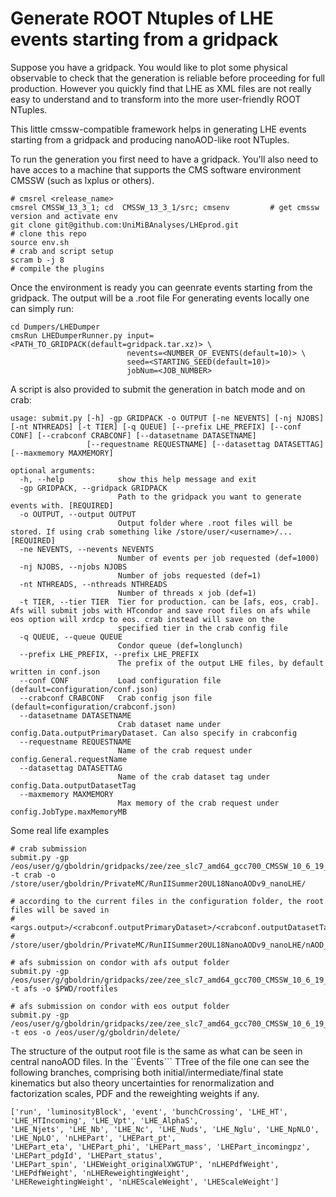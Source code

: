 # Generate ROOT Ntuples of LHE events starting from a gridpack

Suppose you have a gridpack. You would like to plot some physical observable to check that the generation is reliable before proceeding for full production. 
However you quickly find that LHE as XML files are not really easy to understand and to transform into the more user-friendly ROOT NTuples.

This little cmssw-compatible framework helps in generating LHE events starting from a gridpack and producing nanoAOD-like root NTuples.

To run the generation you first need to have a gridpack. You'll also need to have acces to a machine that supports the CMS software environment CMSSW (such as lxplus or others).

```
# cmsrel <release_name>
cmsrel CMSSW_13_3_1; cd  CMSSW_13_3_1/src; cmsenv         # get cmssw version and activate env
git clone git@github.com:UniMiBAnalyses/LHEprod.git                       # clone this repo     
source env.sh                                                             # crab and script setup
scram b -j 8                                                              # compile the plugins
```

Once the environment is ready you can geenrate events starting from the gridpack. The output will be a .root file
For generating events locally one can simply run:
```
cd Dumpers/LHEDumper
cmsRun LHEDumperRunner.py input=<PATH_TO_GRIDPACK(default=gridpack.tar.xz)> \
                          nevents=<NUMBER_OF_EVENTS(default=10)> \
                          seed=<STARTING_SEED(default=10)>
                          jobNum=<JOB_NUMBER>
```

A script is also provided to submit the generation in batch mode and on crab:
```
usage: submit.py [-h] -gp GRIDPACK -o OUTPUT [-ne NEVENTS] [-nj NJOBS] [-nt NTHREADS] [-t TIER] [-q QUEUE] [--prefix LHE_PREFIX] [--conf CONF] [--crabconf CRABCONF] [--datasetname DATASETNAME]
                 [--requestname REQUESTNAME] [--datasettag DATASETTAG] [--maxmemory MAXMEMORY]

optional arguments:
  -h, --help            show this help message and exit
  -gp GRIDPACK, --gridpack GRIDPACK
                        Path to the gridpack you want to generate events with. [REQUIRED]
  -o OUTPUT, --output OUTPUT
                        Output folder where .root files will be stored. If using crab something like /store/user/<username>/... [REQUIRED]
  -ne NEVENTS, --nevents NEVENTS
                        Number of events per job requested (def=1000)
  -nj NJOBS, --njobs NJOBS
                        Number of jobs requested (def=1)
  -nt NTHREADS, --nthreads NTHREADS
                        Number of threads x job (def=1)
  -t TIER, --tier TIER  Tier for production. can be [afs, eos, crab]. Afs will submit jobs with HTcondor and save root files on afs while eos option will xrdcp to eos. crab instead will save on the
                        specified tier in the crab config file
  -q QUEUE, --queue QUEUE
                        Condor queue (def=longlunch)
  --prefix LHE_PREFIX, --prefix LHE_PREFIX
                        The prefix of the output LHE files, by default written in conf.json
  --conf CONF           Load configuration file (default=configuration/conf.json)
  --crabconf CRABCONF   Crab config json file (default=configuration/crabconf.json)
  --datasetname DATASETNAME
                        Crab dataset name under config.Data.outputPrimaryDataset. Can also specify in crabconfig
  --requestname REQUESTNAME
                        Name of the crab request under config.General.requestName
  --datasettag DATASETTAG
                        Name of the crab dataset tag under config.Data.outputDatasetTag
  --maxmemory MAXMEMORY
                        Max memory of the crab request under config.JobType.maxMemoryMB
```

Some real life examples

```
# crab submission
submit.py -gp /eos/user/g/gboldrin/gridpacks/zee/zee_slc7_amd64_gcc700_CMSSW_10_6_19_tarball.tar.xz -t crab -o /store/user/gboldrin/PrivateMC/RunIISummer20UL18NanoAODv9_nanoLHE/

# according to the current files in the configuration folder, the root files will be saved in
# <args.output>/<crabconf.outputPrimaryDataset>/<crabconf.outputDatasetTag>/<date_time>/<run_number>/nanoAOD_LHE_<jobNumber>.root
# /store/user/gboldrin/PrivateMC/RunIISummer20UL18NanoAODv9_nanoLHE/nAOD_LHE/Nanov12LHEOnly/240215_164509/0000/nanoAOD_LHE_1.root

# afs submission on condor with afs output folder
submit.py -gp /eos/user/g/gboldrin/gridpacks/zee/zee_slc7_amd64_gcc700_CMSSW_10_6_19_tarball.tar.xz -t afs -o $PWD/rootfiles

# afs submission on condor with eos output folder
submit.py -gp /eos/user/g/gboldrin/gridpacks/zee/zee_slc7_amd64_gcc700_CMSSW_10_6_19_tarball.tar.xz -t eos -o /eos/user/g/gboldrin/delete/
```


The structure of the output root file is the same as what can be seen in central nanoAOD files. In the ``Èvents``` TTree of the file one can see the 
following branches, comprising both initial/intermediate/final state kinematics but also theory uncertainties for renormalization and factorization scales, 
PDF and the reweighting weights if any.

```
['run', 'luminosityBlock', 'event', 'bunchCrossing', 'LHE_HT', 'LHE_HTIncoming', 'LHE_Vpt', 'LHE_AlphaS',
'LHE_Njets', 'LHE_Nb', 'LHE_Nc', 'LHE_Nuds', 'LHE_Nglu', 'LHE_NpNLO', 'LHE_NpLO', 'nLHEPart', 'LHEPart_pt',
'LHEPart_eta', 'LHEPart_phi', 'LHEPart_mass', 'LHEPart_incomingpz', 'LHEPart_pdgId', 'LHEPart_status',
'LHEPart_spin', 'LHEWeight_originalXWGTUP', 'nLHEPdfWeight', 'LHEPdfWeight', 'nLHEReweightingWeight',
'LHEReweightingWeight', 'nLHEScaleWeight', 'LHEScaleWeight']
```
